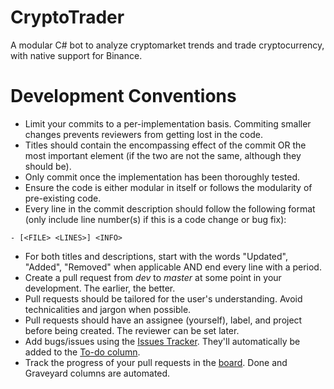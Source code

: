 # CryptoTrader
A modular C# bot to analyze cryptomarket trends and trade cryptocurrency, with native support for Binance.

# Development Conventions
- Limit your commits to a per-implementation basis. Commiting smaller changes prevents reviewers from getting lost in the code.
- Titles should contain the encompassing effect of the commit OR the most important element (if the two are not the same, although they should be).
- Only commit once the implementation has been thoroughly tested.
- Ensure the code is either modular in itself or follows the modularity of pre-existing code.
- Every line in the commit description should follow the following format (only include line number(s) if this is a code change or bug fix):
```
- [<FILE> <LINES>] <INFO>
```
- For both titles and descriptions, start with the words "Updated", "Added", "Removed" when applicable AND end every line with a period.
- Create a pull request from *dev* to *master* at some point in your development. The earlier, the better.
- Pull requests should be tailored for the user's understanding. Avoid technicalities and jargon when possible.
- Pull requests should have an assignee (yourself), label, and project before being created. The reviewer can be set later.
- Add bugs/issues using the [Issues Tracker](https://github.com/itsmistad/CryptoTrader/issues). They'll automatically be added to the [To-do column](https://github.com/itsmistad/CryptoTrader/projects/1).
- Track the progress of your pull requests in the [board](https://github.com/itsmistad/CryptoTrader/projects/1). Done and Graveyard columns are automated.